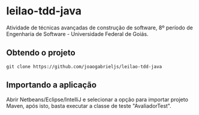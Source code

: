 # leilao-tdd-java

Atividade de técnicas avançadas de construção de software, 8º período de Engenharia de Software - Universidade Federal de Goiás.

## Obtendo o projeto

`git clone https://github.com/joaogabrieljs/leilao-tdd-java`

## Importando a aplicação

Abrir Netbeans/Eclipse/IntelliJ e selecionar a opção para importar projeto Maven, após isto, basta executar a classe de teste "AvaliadorTest".



